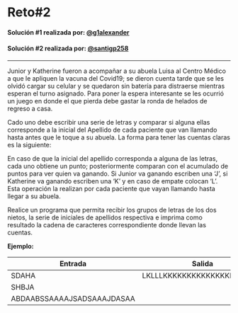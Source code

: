 # Reto#2

#### Solución #1 realizada por: [@g1alexander](https://github.com/g1alexander)
#### Solución #2 realizada por: [@santigp258](https://github.com/santigp258)

---

Junior y Katherine fueron a acompañar a su abuela Luisa al Centro Médico a que le apliquen la vacuna del Covid19; se dieron cuenta tarde que se les olvidó cargar su celular y se quedaron sin batería para distraerse mientras esperan el turno asignado. Para poner la espera interesante se les ocurrió un juego en donde el que pierda debe gastar la ronda de helados de regreso a casa.

Cado uno debe escribir una serie de letras y comparar si alguna ellas corresponde a la inicial del Apellido de cada paciente que van llamando hasta antes que le toque a su abuela. La forma para tener las cuentas claras es la siguiente:

En caso de que la inicial del apellido corresponda a alguna de las letras, cada uno obtiene un punto; posteriormente comparan con el acumulado de puntos para ver quien va ganando. Si Junior va ganando escriben una ‘J’, si Katherine va ganando escriben una ‘K’ y en caso de empate colocan ‘L’. Esta operación la realizan por cada paciente que vayan llamando hasta llegar a su abuela.

Realice un programa que permita recibir los grupos de letras de los dos nietos, la serie de iniciales de apellidos respectiva e imprima como resultado la cadena de caracteres correspondiente donde llevan las cuentas.

**Ejemplo:**

| Entrada                    | Salida                     |
| -------------------------- | -------------------------- |
| SDAHA                      | LKLLLKKKKKKKKKKKKKKKKKKKKK |
| SHBJA                      |                            |
| ABDAABSSAAAAJSADSAAAJDASAA |                            |

